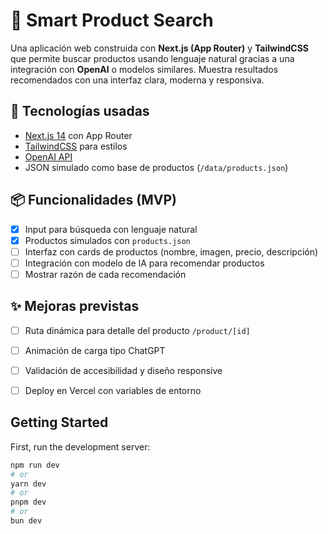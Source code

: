 # 🧠 Smart Product Search

Una aplicación web construida con **Next.js (App Router)** y **TailwindCSS** que permite buscar productos usando lenguaje natural gracias a una integración con **OpenAI** o modelos similares. Muestra resultados recomendados con una interfaz clara, moderna y responsiva.

## 🚀 Tecnologías usadas

- [Next.js 14](https://nextjs.org/) con App Router
- [TailwindCSS](https://tailwindcss.com/) para estilos
- [OpenAI API](https://platform.openai.com/)
- JSON simulado como base de productos (`/data/products.json`)

## 📦 Funcionalidades (MVP)

- [x] Input para búsqueda con lenguaje natural
- [x] Productos simulados con `products.json`
- [ ] Interfaz con cards de productos (nombre, imagen, precio, descripción)
- [ ] Integración con modelo de IA para recomendar productos
- [ ] Mostrar razón de cada recomendación

## ✨ Mejoras previstas

- [ ] Ruta dinámica para detalle del producto `/product/[id]`
- [ ] Animación de carga tipo ChatGPT
- [ ] Validación de accesibilidad y diseño responsive
- [ ] Deploy en Vercel con variables de entorno


## Getting Started

First, run the development server:

```bash
npm run dev
# or
yarn dev
# or
pnpm dev
# or
bun dev
```
